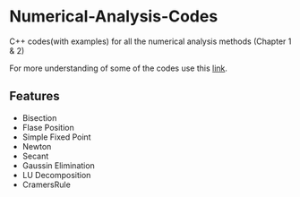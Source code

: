 # Numerical-Analysis-Codes

C++ codes(with examples) for all the numerical analysis methods (Chapter 1 & 2)

For more understanding of some of the codes use this [link](https://drive.google.com/drive/u/1/folders/1ps7R0kTBwRY7ZZt4hF4En8O-JtDIR095).

## Features

- Bisection
- Flase Position 
- Simple Fixed Point
- Newton
- Secant
- Gaussin Elimination
- LU Decomposition
- CramersRule
